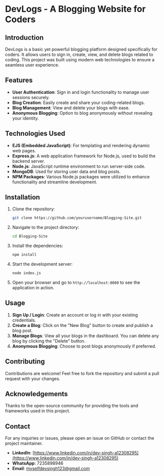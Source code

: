 # DevLogs - A Blogging Website for Coders

## Introduction
DevLogs is a basic yet powerful blogging platform designed specifically for coders. It allows users to sign in, create, view, and delete blogs related to coding. This project was built using modern web technologies to ensure a seamless user experience.

## Features
- **User Authentication**: Sign in and login functionality to manage user sessions securely.
- **Blog Creation**: Easily create and share your coding-related blogs.
- **Blog Management**: View and delete your blogs with ease.
- **Anonymous Blogging**: Option to blog anonymously without revealing your identity.

## Technologies Used
- **EJS (Embedded JavaScript)**: For templating and rendering dynamic web pages.
- **Express.js**: A web application framework for Node.js, used to build the backend server.
- **Node.js**: JavaScript runtime environment to run server-side code.
- **MongoDB**: Used for storing user data and blog posts.
- **NPM Packages**: Various Node.js packages were utilized to enhance functionality and streamline development.

## Installation
1. Clone the repository:
   ```bash
   git clone https://github.com/yourusername/Blogging-Site.git
   ```
2. Navigate to the project directory:
   ```bash
   cd Blogging-Site
   ```
3. Install the dependencies:
   ```bash
   npm install
   ```
4. Start the development server:
   ```bash
   node index.js
   ```
5. Open your browser and go to `http://localhost:8080` to see the application in action.

## Usage
1. **Sign Up / Login**: Create an account or log in with your existing credentials.
2. **Create a Blog**: Click on the "New Blog" button to create and publish a blog post.
3. **Manage Blogs**: View all your blogs in the dashboard. You can delete any blog by clicking the "Delete" button.
4. **Anonymous Blogging**: Choose to post blogs anonymously if preferred.

## Contributing
Contributions are welcome! Feel free to fork the repository and submit a pull request with your changes.

## Acknowledgements
Thanks to the open-source community for providing the tools and frameworks used in this project.

## Contact
For any inquiries or issues, please open an issue on GitHub or contact the project maintainer.

- **LinkedIn**: [https://www.linkedin.com/in/dev-singh-a12308295](https://www.linkedin.com/in/dev-singh-a12308295)
- **WhatsApp**: 7235898946
- **Email**: [myselfdevsingh123@gmail.com](mailto:myselfdevsingh123@gmail.com)

